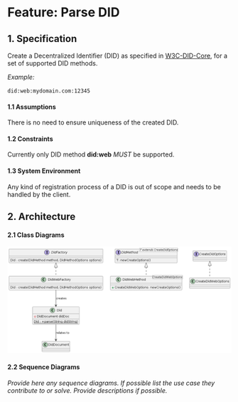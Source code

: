 # Feature: Parse DID

## 1. Specification

Create a Decentralized Identifier (DID) as specified in [W3C-DID-Core](https://www.w3.org/TR/did-core/), for a set of supported DID methods.

*Example:*
```
did:web:mydomain.com:12345
```

#### 1.1 Assumptions
There is no need to ensure uniqueness of the created DID.

#### 1.2 Constraints
Currently only DID method **did:web** *MUST* be supported.

#### 1.3 System Environment
Any kind of registration process of a DID is out of scope and needs to be handled by the client.

## 2. Architecture

#### 2.1 Class Diagrams
![ResolveDIDdoc.png](images/CreateParseDid.png)


#### 2.2 Sequence Diagrams
*Provide here any sequence diagrams. If possible list the use case they contribute to or solve. Provide descriptions if possible.*
